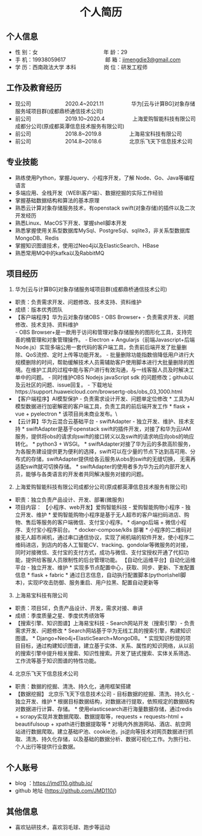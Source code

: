 <center>
     <h1>个人简历</h1>
 </center>

## 个人信息 

* 性 别：女&emsp;&emsp;&emsp;&emsp;&emsp;&emsp;&emsp;&emsp;&emsp;&emsp;&emsp;&emsp;&ensp;年 龄：29  
* 手 机：19938059617&emsp;&emsp;&emsp;&emsp;&emsp;&emsp;&ensp;&emsp;邮 箱：jimengdie3@gmail.com    
* 学 历：西南政法大学 本科 &emsp;&emsp;&emsp;&emsp;&emsp;岗 位：研发工程师

## 工作及教育经历

* 现公司&emsp;&emsp;&emsp;&emsp;&emsp;&emsp;&ensp;2020.4~2021.11&emsp;&emsp;&emsp;&emsp;&emsp; 华为[云与计算BG]对象存储服务域项目群(成都鼎桥通信技术公司)     
* 前公司&emsp;&emsp;&emsp;&emsp;&emsp;&emsp;&ensp;2019.10~2020.4&emsp;&emsp;&emsp;&emsp;&emsp; 上海爱购智能科技有限公司成都分公司(原成都英潭信息技术服务有限公司)      
* 前公司&emsp;&emsp;&emsp;&emsp;&emsp;&emsp;&ensp;2018.8~2019.8&emsp;&emsp;&emsp;&emsp;&emsp; 上海易宝科技有限公司
* 前公司&emsp;&emsp;&emsp;&emsp;&emsp;&emsp;&ensp;2014.8~2018.6&emsp;&emsp;&emsp;&emsp;&emsp; 北京乐飞天下信息技术公司

## 专业技能

* 熟练使用Python，掌握Jquery、小程序开发，了解 Node、Go、Java等编程语言
* 多端应用、全栈开发（WEB\客户端）、数据挖掘的实际工作经验
* 掌握基础数据结构和算法的基本原理
* 熟悉云计算对象存储服务技术，有openstack swift(对象存储)的插件以及二次开发经历
* 熟悉Linux、MacOS下开发、掌握shell脚本开发
* 熟悉掌握使用关系型数据库MySql、PostgreSql、sqlite3，非关系型数据库MongoDB、Redis
* 掌握知识图谱技术，使用过Neo4j以及ElasticSearch、HBase
* 熟悉常用MQ中的kafka以及RabbitMQ

## 项目经历

1. 华为[云与计算BG]对象存储服务域项目群(成都鼎桥通信技术公司)
  - 职责：负责需求开发、问题修改、技术支持、资料维护
  - 成绩：版本优秀团队
  - 【客户端程序】华为云对象存储OBS - OBS Browser+ - 负责需求开发、问题修改、技术支持、资料维护  
         - OBS Browser+是一款用于访问和管理对象存储服务的图形化工具，支持完善的桶管理和对象管理操作。
         -  Electron + Angularjs（前端Javascript+后端Node.js）实现多端公用一套代码的客户端工具，负责前后端开发了批量删除、QoS流控、定时上传等功能开发。
         - 批量删除功能指数倍降低用户进行大规模删除的时间，帮助缓解技术人员需辅助客户使用脚本进行大批量删除的困境。在维护工具的过程中能与客户进行有效沟通，与一线客服人员及时解决工单中的问题。
         - 同时维护OBS Nodejs javaScript sdk 的问题修改；github以及云社区的问题、issue回复。
         - 下载地址https://support.huaweicloud.com/browsertg-obs/obs_03_1000.html
  - 【客户端程序】AI模型保护 - 负责需求设计开发、问题单定位修改
         * 工具为AI模型数据进行加密解密的客户端工具，负责工具的前后端开发工作
         * flask + vue + pyelectron
         * 该项目尚未商业发布。\
  - 【云计算】华为云混合云基础平台 - swiftAdapter - 独立开发、维护、技术支持
         * swiftAdapter是基于openstack swift的插件开发，对接了和华为云IAM服务，提供将obs的请求向swift的接口转义以及swift的请求响应向obs的响应转化。
         * python3 + WSGI。
         * swiftAdapter对接了华为云的多款高阶服务，为各服务建设提供更为便利的选择，swift可以在少量的节点下达到高可用、分布式的存储，swiftAdapter提供给各云服务从obs到swift的无缝切换，
         无需再适配swift就可切换存储。
         * swiftAdapter的使用者多为华为云的内部开发人员，能够与各类语言的开发者共同解决服务对接的问题。
2. 上海爱购智能科技有限公司成都分公司(原成都英潭信息技术服务有限公司)      
  - 职责：独立负责产品设计、开发、部署(微服务)
  - 项目内容：
     【小程序、web开发】爱购智能科技 - 爱购智能购物小程序 - 独立开发、维护
         * 爱购智能购物小程序是基于无人超市的客户端扫码进店、购物、售后等服务的客户端微信、支付宝小程序。
         * django后端 + 微信小程序、支付宝小程序前台。
         * docker-compose/k8s 部署
         * 小程序的二维码对接无人超市闸机，通过串口通信协议，实现了闸机端的软件开发，使小程序二维码进店，到店内的各人工智能CV、tracking、gondolar等微服务的对接，同时对接微信、支付宝的支付方式，成功与微信、支付宝授权开通了代扣功能，提供给客服人员限制性的后台管理功能。
     【自动化运维平台】自动化运维平台 - 独立开发、维护
         * 实现多节点配置中心，获取、同步、更新、下发配置信息
         * flask + fabric
         * 通过日志信息，自动执行配置脚本(python\shell脚本)，实现IP攻击防御、服务重启、用户拉黑、配置自动更新等
    
3. 上海易宝科技有限公司
  - 职责：项目SE，负责产品设计、开发，需求对接、串讲
  - 成绩：季度质量之星、季度优秀绩效等
  - 【搜索引擎、知识图谱】上海易宝科技 - Search网站开发（搜索引擎）- 负责需求开发、问题修改
         * Search网站基于华为无线工具的搜索引擎，构建知识图谱。
         * Django+Neo4j+ElasticSearch+MongoDB。
         * 实现知识秒现的项目目标，通过构建知识图谱，建立基于实体、关系、属性的知识网络，从以前的搜索引擎中提升相关搜索、知识性搜索。开发了链式搜索、实体关系筛选、工作流等基于知识图谱的特性功能。

4. 北京乐飞天下信息技术公司
  -  职责：数据的挖掘、清洗、持久化，通用框架搭建
  - 【数据挖掘】 北京乐飞天下信息技术公司 - 目标数据的挖掘、清洗、持久化 - 独立开发、维护
         * 根据目标数据结构，对数据进行提取，依照规定的数据结构对数据进行计算、存储。
         * 使用elasticsearch进行海量数据存储，通过redis + scrapy实现并发数据爬取、数据提取等，requests + requests-html + beautifulsoup + xpath进行数据提取等
         * 对境内外旅游网站、酒店、航空网站进行数据爬取。建立基础IP池、cookie池，js逆向等技术对网页数据进行抓取、清洗、持久化存储，以及基础的数据分析、数据可视化工作。为旅行社、个人出行等提供行业数据。

## 个人账号 
* blog ：https://jmd110.github.io/
* github 地址 (https://github.com/JMD110/)

## 其他信息 
* 喜欢钻研技术，喜欢羽毛球、跑步等运动
